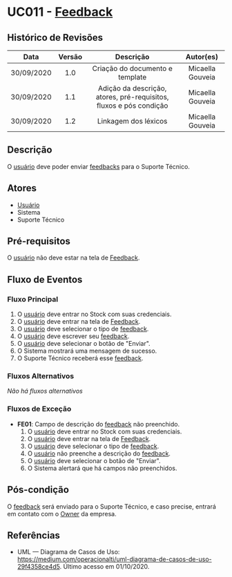 # UC011 - [Feedback](Modeling/verbo?id=feedback)

## Histórico de Revisões

| Data | Versão | Descrição | Autor(es) |
|:----:|:------:|:---------:|:---------:|
| 30/09/2020 | 1.0 | Criação do documento e template | Micaella Gouveia |
| 30/09/2020 | 1.1 | Adição da descrição, atores, pré-requisitos, fluxos e pós condição | Micaella Gouveia |
| 30/09/2020 | 1.2 | Linkagem dos léxicos | Micaella Gouveia |

## Descrição
O  [usuário](Modeling/objeto?id=usuário) deve poder enviar [feedbacks](Modeling/verbo?id=feedback) para o Suporte Técnico.

## Atores
* [Usuário](Modeling/objeto?id=usuário)
* Sistema
* Suporte Técnico

## Pré-requisitos
O  [usuário](Modeling/objeto?id=usuário) não deve estar na tela de [Feedback](Modeling/verbo?id=feedback).

## Fluxo de Eventos
### Fluxo Principal
1. O [usuário](Modeling/objeto?id=usuário) deve entrar no Stock com suas credenciais.
2. O [usuário](Modeling/objeto?id=usuário) deve entrar na tela de [Feedback](Modeling/verbo?id=feedback).
3. O [usuário](Modeling/objeto?id=usuário) deve selecionar o tipo de [feedback](Modeling/verbo?id=feedback).
4. O [usuário](Modeling/objeto?id=usuário) deve escrever seu [feedback](Modeling/verbo?id=feedback).
5. O [usuário](Modeling/objeto?id=usuário) deve selecionar o botão de "Enviar".
6. O Sistema mostrará uma mensagem de sucesso.
7. O Suporte Técnico receberá esse [feedback](Modeling/verbo?id=feedback).

### Fluxos Alternativos
*Não há fluxos alternativos*

### Fluxos de Exceção
* **FE01**: Campo de descrição do [feedback](Modeling/verbo?id=feedback) não preenchido.
    1. O [usuário](Modeling/objeto?id=usuário) deve entrar no Stock com suas credenciais.
    2. O [usuário](Modeling/objeto?id=usuário) deve entrar na tela de [Feedback](Modeling/verbo?id=feedback).
    3. O [usuário](Modeling/objeto?id=usuário) deve selecionar o tipo de [feedback](Modeling/verbo?id=feedback).
    4. O [usuário](Modeling/objeto?id=usuário) não preenche a descrição do [feedback](Modeling/verbo?id=feedback).
    5. O [usuário](Modeling/objeto?id=usuário) deve selecionar o botão de "Enviar".
    6. O Sistema alertará que há campos não preenchidos.

## Pós-condição

O [feedback](Modeling/verbo?id=feedback) será enviado para o Suporte Técnico, e caso precise, entrará em contato com o [Owner](Modeling/objeto?id=Owner) da empresa.

## Referências
* UML — Diagrama de Casos de Uso: <https://medium.com/operacionalti/uml-diagrama-de-casos-de-uso-29f4358ce4d5>. Último acesso em 01/10/2020.
